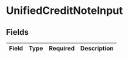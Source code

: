 # UnifiedCreditNoteInput


## Fields

| Field       | Type        | Required    | Description |
| ----------- | ----------- | ----------- | ----------- |